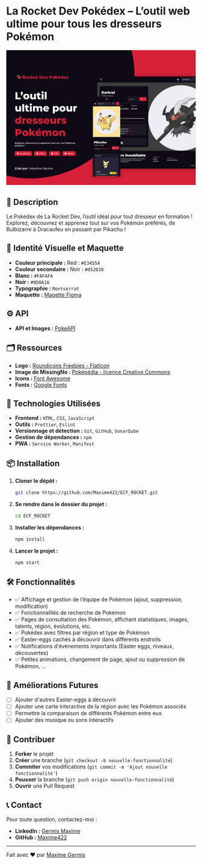 # La Rocket Dev Pokédex – L’outil web ultime pour tous les dresseurs Pokémon

![Visuel Figma Maquette](./IMG/visual-presentation.png)

## 🚀 Description

Le Pokédex de La Rocket Dev, l’outil idéal pour tout dresseur en formation ! Explorez, découvrez et apprenez tout sur vos Pokémon préférés, de Bulbizarre à Dracaufeu en passant par Pikachu !

## 🎨 Identité Visuelle et Maquette

- **Couleur principale :** Red : `#E3455A`
- **Couleur secondaire :** Noir : `#d52038`
- **Blanc :** `#FAFAFA`
- **Noir :** `#0D0A16`
- **Typographie :** `Montserrat`
- **Maquette :** [Maqette Figma](https://www.figma.com/design/m46aSEcedxuc0papLeVWOe/PROJECT_ROCKET_DEV?node-id=14019-7581&t=zLVlbdzQQ3uyaseh-1)

## ⚙️ API

- **API et Images :** [PokeAPI](https://pokeapi.co/)

## 🗂️ Ressources

- **Logo :** [Roundicons Freebies - Flaticon](https://www.flaticon.com/free-icons/pokemon")
- **Image de MissingNo :** [Poképédia - licence Creative Commons](https://www.pokepedia.fr/Fichier:Sprite_MissingNo._RV.png)
- **Icons :** [Font Awesome](https://fontawesome.com/)
- **Fonts :** [Google Fonts](https://fonts.google.com/specimen/Montserrat)

## 🔧 Technologies Utilisées

- **Frontend :** `HTML`, `CSS`, `JavaScript`
- **Outils :** `Prettier`, `Eslint`
- **Versionnage et détection :** `Git`, `GitHub`, `SonarQube`
- **Gestion de dépendances :** `npm`
- **PWA :** `Service Worker`, `Manifest`


## 📦 Installation

1. **Cloner le dépôt :**
    ```bash
    git clone https://github.com/Maxime422/ECF_ROCKET.git
    ```
2. **Se rendre dans le dossier du projet :**
    ```bash
    cd ECF_ROCKET
    ```
3. **Installer les dépendances :**
    ```bash
    npm install
    ```
4. **Lancer le projet :**
    ```bash
    npm start
    ```

## 🛠 Fonctionnalités

- ✅ Affichage et gestion de l’équipe de Pokémon (ajout, suppression, modification)
- ✅ Fonctionnalités de recherche de Pokémon
- ✅ Pages de consultation des Pokémon, affichant statistiques, images, talents, région,     évolutions, etc.
- ✅ Pokédex avec filtres par région et type de Pokémon
- ✅ Easter-eggs cachés à découvrir dans différents endroits
- ✅ Notifications d'événements importants (Easter eggs, niveaux, découvertes)
- ✅ Petites animations, changement de page, ajout ou suppression de Pokémon, ...

## 🚧 Améliorations Futures

- [ ] Ajouter d'autres Easter-eggs à découvrir
- [ ] Ajouter une carte interactive de la région avec les Pokémon associés
- [ ] Permettre la comparaison de différents Pokémon entre eux
- [ ] Ajouter des musique ou sons interactifs

## 🤝 Contribuer

1. **Forker** le projet
2. **Créer** une branche (`git checkout -b nouvelle-fonctionnalité`)
3. **Commiter** vos modifications (`git commit -m 'Ajout nouvelle fonctionnalité'`)
4. **Pousser** la branche (`git push origin nouvelle-fonctionnalité`)
5. **Ouvrir** une Pull Request

## 📞 Contact

Pour toute question, contactez-moi :

- **LinkedIn :** [Germis Maxime](https://www.linkedin.com/in/maxime-germis)
- **GitHub :** [Maxime422](https://github.com/Maxime422)

---

Fait avec ❤️ par [Maxime Germis](https://github.com/Maxime422)
